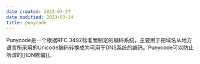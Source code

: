 ```yaml
---
date created: 2022-07-27
date modified: 2023-03-14
title: punycode
---
```


Punycode是一个根据RFC 3492标准而制定的编码系统，主要用于把域名从地方语言所采用的Unicode编码转换成为可用于DNS系统的编码。Punycode可以防止所谓的[[IDN欺骗]]。
